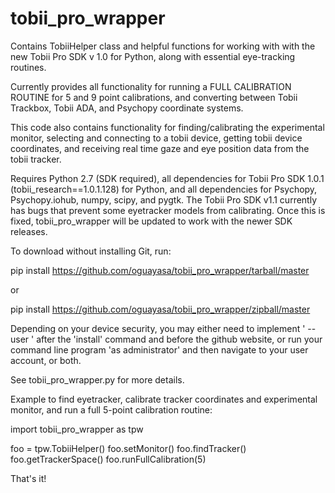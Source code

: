 # tobii_pro_wrapper

Contains TobiiHelper class and helpful functions for working with with the new Tobii Pro SDK v 1.0 for Python, 
along with essential eye-tracking routines. 

Currently provides all functionality for running a FULL CALIBRATION 
ROUTINE for 5 and 9 point calibrations, and converting between Tobii
Trackbox, Tobii ADA, and Psychopy coordinate systems. 

This code also contains functionality for finding/calibrating the 
experimental monitor, selecting and connecting to a tobii device, 
getting tobii device coordinates, and receiving
real time gaze and eye position data from the tobii tracker. 

Requires Python 2.7 (SDK required), all dependencies for
Tobii Pro SDK 1.0.1 (tobii_research==1.0.1.128) for Python, and all dependencies
for Psychopy, Psychopy.iohub, numpy, scipy, and pygtk. The Tobii Pro SDK v1.1
currently has bugs that prevent some eyetracker models from calibrating. Once 
this is fixed, tobii_pro_wrapper will be updated to work with the newer SDK releases.

To download without installing Git, run: 

pip install https://github.com/oguayasa/tobii_pro_wrapper/tarball/master

or 

pip install https://github.com/oguayasa/tobii_pro_wrapper/zipball/master

Depending on your device security, you may either need to implement ' --user '
after the 'install' command and before the github website, or run your command line
program 'as administrator' and then navigate to your user account, or both. 

See tobii_pro_wrapper.py for more details. 

Example to find eyetracker, calibrate tracker coordinates and experimental monitor, 
and run a full 5-point calibration routine:

import tobii_pro_wrapper as tpw

foo = tpw.TobiiHelper()
foo.setMonitor()
foo.findTracker()
foo.getTrackerSpace()
foo.runFullCalibration(5)


That's it!
